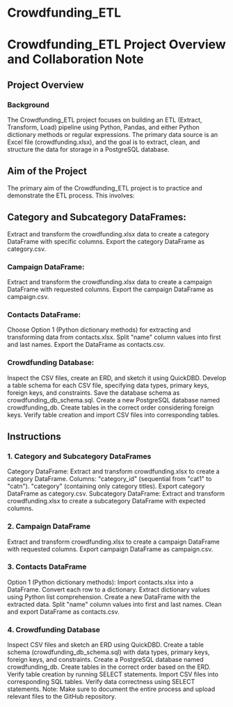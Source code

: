 # Crowdfunding_ETL

# Crowdfunding_ETL Project Overview and Collaboration Note
## Project Overview
### Background
The Crowdfunding_ETL project focuses on building an ETL (Extract, Transform, Load) pipeline using Python, Pandas, and either Python dictionary methods or regular expressions. The primary data source is an Excel file (crowdfunding.xlsx), and the goal is to extract, clean, and structure the data for storage in a PostgreSQL database.

## Aim of the Project
The primary aim of the Crowdfunding_ETL project is to practice and demonstrate the ETL process. This involves:

## Category and Subcategory DataFrames:

Extract and transform the crowdfunding.xlsx data to create a category DataFrame with specific columns.
Export the category DataFrame as category.csv.
### Campaign DataFrame:
Extract and transform the crowdfunding.xlsx data to create a campaign DataFrame with requested columns.
Export the campaign DataFrame as campaign.csv.

### Contacts DataFrame:
Choose Option 1 (Python dictionary methods) for extracting and transforming data from contacts.xlsx.
Split "name" column values into first and last names.
Export the DataFrame as contacts.csv.

### Crowdfunding Database:
Inspect the CSV files, create an ERD, and sketch it using QuickDBD.
Develop a table schema for each CSV file, specifying data types, primary keys, foreign keys, and constraints.
Save the database schema as crowdfunding_db_schema.sql.
Create a new PostgreSQL database named crowdfunding_db.
Create tables in the correct order considering foreign keys.
Verify table creation and import CSV files into corresponding tables.

## Instructions

### 1. Category and Subcategory DataFrames
Category DataFrame:
Extract and transform crowdfunding.xlsx to create a category DataFrame.
Columns:
"category_id" (sequential from "cat1" to "catn").
"category" (containing only category titles).
Export category DataFrame as category.csv.
Subcategory DataFrame:
Extract and transform crowdfunding.xlsx to create a subcategory DataFrame with expected columns.
### 2. Campaign DataFrame
Extract and transform crowdfunding.xlsx to create a campaign DataFrame with requested columns.
Export campaign DataFrame as campaign.csv.
### 3. Contacts DataFrame
Option 1 (Python dictionary methods):
Import contacts.xlsx into a DataFrame.
Convert each row to a dictionary.
Extract dictionary values using Python list comprehension.
Create a new DataFrame with the extracted data.
Split "name" column values into first and last names.
Clean and export DataFrame as contacts.csv.
### 4. Crowdfunding Database
Inspect CSV files and sketch an ERD using QuickDBD.
Create a table schema (crowdfunding_db_schema.sql) with data types, primary keys, foreign keys, and constraints.
Create a PostgreSQL database named crowdfunding_db.
Create tables in the correct order based on the ERD.
Verify table creation by running SELECT statements.
Import CSV files into corresponding SQL tables.
Verify data correctness using SELECT statements.
Note: Make sure to document the entire process and upload relevant files to the GitHub repository.
